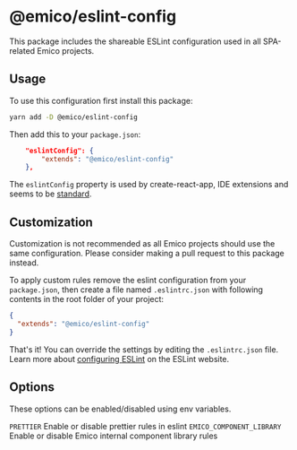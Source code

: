 # @emico/eslint-config

This package includes the shareable ESLint configuration used in all SPA-related Emico projects.

## Usage

To use this configuration first install this package:

```sh
yarn add -D @emico/eslint-config
```

Then add this to your `package.json`:

```json
    "eslintConfig": {
        "extends": "@emico/eslint-config"
    },
```

The `eslintConfig` property is used by create-react-app, IDE extensions and seems to be [standard](https://eslint.org/docs/user-guide/configuring).

## Customization

Customization is not recommended as all Emico projects should use the same configuration. Please consider making a pull request to this package instead.

To apply custom rules remove the eslint configuration from your `package.json`, then create a file named `.eslintrc.json` with following contents in the root folder of your project:

```json
{
  "extends": "@emico/eslint-config"
}
```

That's it! You can override the settings by editing the `.eslintrc.json` file. Learn more about [configuring ESLint](http://eslint.org/docs/user-guide/configuring) on the ESLint website.

## Options

These options can be enabled/disabled using env variables.

`PRETTIER` Enable or disable prettier rules in eslint
`EMICO_COMPONENT_LIBRARY` Enable or disable Emico internal component library rules
